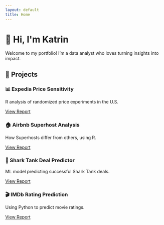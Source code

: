 ```yaml
---
layout: default
title: Home
---
```


<link rel="stylesheet" href="/assets/css/custom.css">

# 👋 Hi, I'm Katrin

Welcome to my portfolio! I’m a data analyst who loves turning insights into impact.

## 📁 Projects

<div class="projects-grid">

  <div class="project-tile">
    <h3>📊 Expedia Price Sensitivity</h3>
    <p>R analysis of randomized price experiments in the U.S.</p>
    <a href="./401%20Homework%201.pdf" target="_blank">View Report</a>
  </div>

  <div class="project-tile">
    <h3>🏠 Airbnb Superhost Analysis</h3>
    <p>How Superhosts differ from others, using R.</p>
    <a href="./Final_Report_RStudio_Katrin_Maliatski.pdf" target="_blank">View Report</a>
  </div>

  <div class="project-tile">
    <h3>🦈 Shark Tank Deal Predictor</h3>
    <p>ML model predicting successful Shark Tank deals.</p>
    <a href="./INSY%20336%20Final%20Report%20-%20Group%207.pdf" target="_blank">View Report</a>
  </div>

  <div class="project-tile">
    <h3>🎬 IMDb Rating Prediction</h3>
    <p>Using Python to predict movie ratings.</p>
    <a href="./Midterm_Trainsplotting.pdf" target="_blank">View Report</a>
  </div>

</div>

